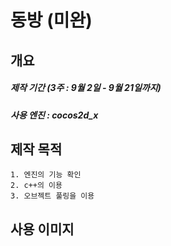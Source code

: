 # 동방 (미완)
## 개요
##### 제작 기간 (3주 : 9월 2일 - 9월 21일까지)
##### 사용 엔진 : cocos2d_x

## 제작 목적
    1. 엔진의 기능 확인
    2. c++의 이용
    3. 오브젝트 풀링을 이용

## 사용 이미지
    

